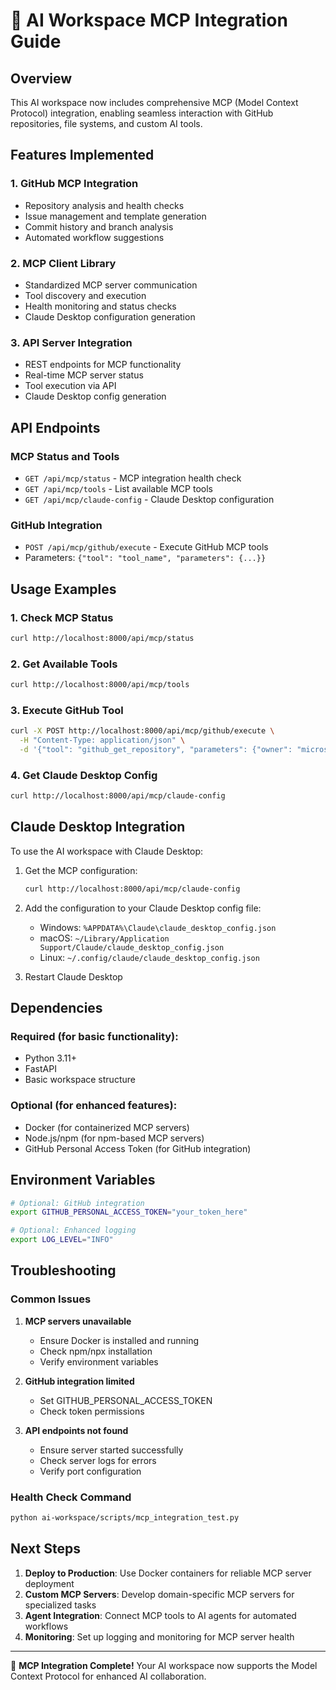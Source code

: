 
# 🔌 AI Workspace MCP Integration Guide

## Overview
This AI workspace now includes comprehensive MCP (Model Context Protocol) integration,
enabling seamless interaction with GitHub repositories, file systems, and custom AI tools.

## Features Implemented

### 1. GitHub MCP Integration
- Repository analysis and health checks
- Issue management and template generation
- Commit history and branch analysis
- Automated workflow suggestions

### 2. MCP Client Library
- Standardized MCP server communication
- Tool discovery and execution
- Health monitoring and status checks
- Claude Desktop configuration generation

### 3. API Server Integration
- REST endpoints for MCP functionality
- Real-time MCP server status
- Tool execution via API
- Claude Desktop config generation

## API Endpoints

### MCP Status and Tools
- `GET /api/mcp/status` - MCP integration health check
- `GET /api/mcp/tools` - List available MCP tools
- `GET /api/mcp/claude-config` - Claude Desktop configuration

### GitHub Integration
- `POST /api/mcp/github/execute` - Execute GitHub MCP tools
- Parameters: `{"tool": "tool_name", "parameters": {...}}`

## Usage Examples

### 1. Check MCP Status
```bash
curl http://localhost:8000/api/mcp/status
```

### 2. Get Available Tools
```bash
curl http://localhost:8000/api/mcp/tools
```

### 3. Execute GitHub Tool
```bash
curl -X POST http://localhost:8000/api/mcp/github/execute \
  -H "Content-Type: application/json" \
  -d '{"tool": "github_get_repository", "parameters": {"owner": "microsoft", "repo": "semantic-kernel"}}'
```

### 4. Get Claude Desktop Config
```bash
curl http://localhost:8000/api/mcp/claude-config
```

## Claude Desktop Integration

To use the AI workspace with Claude Desktop:

1. Get the MCP configuration:
   ```bash
   curl http://localhost:8000/api/mcp/claude-config
   ```

2. Add the configuration to your Claude Desktop config file:
   - Windows: `%APPDATA%\Claude\claude_desktop_config.json`
   - macOS: `~/Library/Application Support/Claude/claude_desktop_config.json`
   - Linux: `~/.config/claude/claude_desktop_config.json`

3. Restart Claude Desktop

## Dependencies

### Required (for basic functionality):
- Python 3.11+
- FastAPI
- Basic workspace structure

### Optional (for enhanced features):
- Docker (for containerized MCP servers)
- Node.js/npm (for npm-based MCP servers)
- GitHub Personal Access Token (for GitHub integration)

## Environment Variables

```bash
# Optional: GitHub integration
export GITHUB_PERSONAL_ACCESS_TOKEN="your_token_here"

# Optional: Enhanced logging
export LOG_LEVEL="INFO"
```

## Troubleshooting

### Common Issues

1. **MCP servers unavailable**
   - Ensure Docker is installed and running
   - Check npm/npx installation
   - Verify environment variables

2. **GitHub integration limited**
   - Set GITHUB_PERSONAL_ACCESS_TOKEN
   - Check token permissions

3. **API endpoints not found**
   - Ensure server started successfully
   - Check server logs for errors
   - Verify port configuration

### Health Check Command
```bash
python ai-workspace/scripts/mcp_integration_test.py
```

## Next Steps

1. **Deploy to Production**: Use Docker containers for reliable MCP server deployment
2. **Custom MCP Servers**: Develop domain-specific MCP servers for specialized tasks
3. **Agent Integration**: Connect MCP tools to AI agents for automated workflows
4. **Monitoring**: Set up logging and monitoring for MCP server health

---

🎉 **MCP Integration Complete!** 
Your AI workspace now supports the Model Context Protocol for enhanced AI collaboration.
